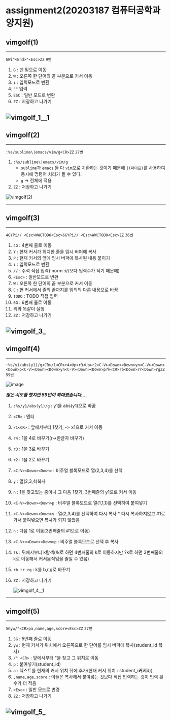 # assignment2(20203187 컴퓨터공학과 양지원)

## vimgolf(1)
---
`GWi"<End>"<Esc>ZZ` `9번`
1) `G` : 맨 밑으로 이동
2) `W` : 오른쪽 한 단어의 끝 부분으로 커서 이동
3) `i` : 입력모드로 변환
4) `""` 입력
5) `ESC` : 일반 모드로 변환
6) `ZZ` : 저장하고 나가기

![vimgolf_1__1](https://user-images.githubusercontent.com/66530743/144410213-a5f9e169-b4ac-4bcc-ab99-2478eb58df2c.gif)
---


## vimgolf(2)
---
`:%s/sublime\|emacs/vim/g<CR>ZZ` `27번`
1) `:%s/sublime\|emacs/vim/g`
    * `sublime`과 `emacs` 둘 다 `vim`으로 치환하는 것이기 때문에 `|(파이프)`를 사용하여 동시에 명령어 처리가 될 수 있다.
    * `g` -> 전체에 적용
3) `ZZ` : 저장하고 나가기

![vimgolf(2)](https://user-images.githubusercontent.com/66530743/144412594-0208e5a0-882a-4b52-9119-4d514b073e14.gif)

---

## vimgolf(3)
---
`4GYPi// <Esc>WWCTODO<Esc>6GYPi// <Esc>WWCTODO<Esc>ZZ` `36번`
1) `4G` : 4번째 줄로 이동
2) `Y` : 현재 커서가 위치한 줄을 임시 버퍼에 복사
3) `P` : 현재 커서의 앞에 임시 버퍼에 복사된 내용 붙이기
4) `i` : 입력모드로 변환
5) `//` : 주석 직접 입력(:norm :i//보다 입력수가 적기 때문에)
6) `<Esc>` : 일반모드로 변환
7) `W` : 오른쪽 한 단어의 끝 부분으로 커서 이동
8) `C` : 현 커서에서 줄의 끝까지를 임의의 다른 내용으로 바꿈
9) `TODO` : TODO 직접 입력
10) `6G` : 6번째 줄로 이동
11) 위와 똑같이 실행
12) `ZZ` : 저장하고 나가기

![vimgolf_3_](https://user-images.githubusercontent.com/66530743/144411289-7c7a6dbb-27b5-4248-bbaa-e96c05230f07.gif)
---

## vimgolf(4)
---
`:%s/y1/abs(y1)/g<CR>/1<CR>r4<Up>r3<Up>r2<C-V><Down><Down>yn<C-V><Down><Down>p<C-V><Down><Down>yn<C-V><Down><Down>p?k<CR>rb<Down>rr<Down>rgZZ` `59번`

![image](https://user-images.githubusercontent.com/66530743/144385868-758d197f-0522-4270-9fcd-8022cdb288fa.png)

***많은 시도를 했지만 59번이 최대였습니다....***
1) `:%s/y1/abs(y1)/g` : y1을 abs(y1)으로 바꿈
2) `<CR>` : 엔터
3) `/1<CR>` : 앞에서부터 1찾기, <CR> -> x1으로 커서 이동
4) `r4` : 1을 4로 바꾸기(r->한글자 바꾸기)
5) `r3` : 1을 3로 바꾸기
6) `r2` : 1을 2로 바꾸기
7) `<C-V><Down><Down>` : 비주얼 블록모드로 열(2,3,4)를 선택
8) `y` : 열(2,3,4)복사
9) `n` : 1을 찾고있는 중이니 그 다음 1찾기, 3번째줄의 y1으로 커서 이동
10) `<C-V><Down><Down>p` : 비주얼 블록모드로 열(1,1,1)를 선택하여 붙여넣기
   11) `<C-V><Down><Down>y` : 열(2,3,4)를 선택하여 다시 복사
      * 다시 복사하지않고 #1로 가서 붙여넣으면 복사가 되지 않았음
   12) `n` : 다음 1로 이동(3번째줄의 #1으로 이동)
   13) `<C-V><<Down><Down>p` : 비주얼 블록모드로 선택 후 복사
   14) `?k` : 뒤에서부터 k탐색(/k로 하면 4번째줄의 k로 이동하지만 ?k로 하면 3번째줄의 k로 이동해서 커서움직임을 줄일 수 있음)
   15) `rb rr rg` : k를 b,r,g로 바꾸기
   16) `ZZ` : 저장하고 나가기

       ![vimgolf_4__1](https://user-images.githubusercontent.com/66530743/144410476-856cec29-60e5-42bf-bf1c-201eeaeabd3d.gif)
   
---

## vimgolf(5)
---
`5Gyw/"<CR>pa,name,age,score<Esc>ZZ` `27번`
   1) `5G` : 5번째 줄로 이동
   2) `yw` : 현재 커서가 위치에서 오른쪽으로 한 단어를 임시 버퍼에 복사(student_id 복사)
   3) `/" <CR>` : 앞에서부터 "을 찾고 그 위치로 이동
   4) `p` : 붙여넣기(student_id)
   5) `a` : 텍스트를 현재의 커서 위치 뒤에 추가(현재 커서 위치 : student_i**커서**d))
   6) `,name,age,score` : 이들은 복사해서 붙여넣는 것보다 직접 입력하는 것이 입력 횟수가 더 적음
   7) `<Esc>` : 일반 모드로 변경
   8) `ZZ` : 저장하고 나가기
   
   ![vimgolf_5_](https://user-images.githubusercontent.com/66530743/144410552-eb2aa412-4e44-4e80-8d83-1838005002c4.gif)
---
